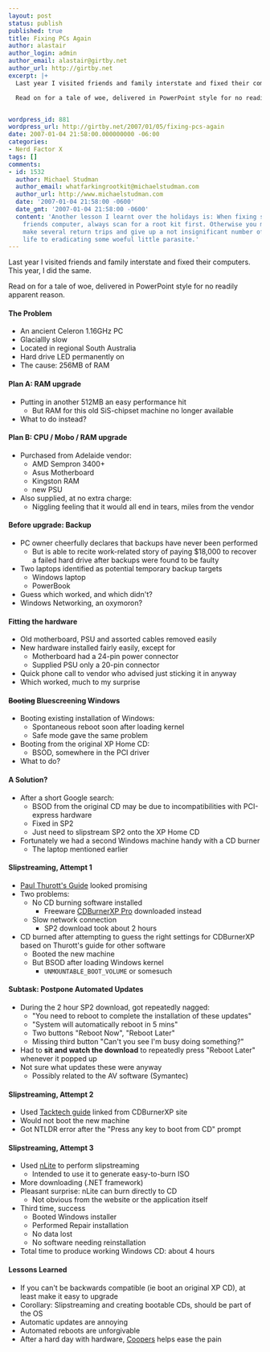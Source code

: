 ```yaml
---
layout: post
status: publish
published: true
title: Fixing PCs Again
author: alastair
author_login: admin
author_email: alastair@girtby.net
author_url: http://girtby.net
excerpt: |+
  Last year I visited friends and family interstate and fixed their computers. This year, I did the same.

  Read on for a tale of woe, delivered in PowerPoint style for no readily apparent reason.


wordpress_id: 881
wordpress_url: http://girtby.net/2007/01/05/fixing-pcs-again
date: 2007-01-04 21:58:00.000000000 -06:00
categories:
- Nerd Factor X
tags: []
comments:
- id: 1532
  author: Michael Studman
  author_email: whatfarkingrootkit@michaelstudman.com
  author_url: http://www.michaelstudman.com
  date: '2007-01-04 21:58:00 -0600'
  date_gmt: '2007-01-04 21:58:00 -0600'
  content: 'Another lesson I learnt over the holidays is: When fixing spyware on a
    friends computer, always scan for a root kit first. Otherwise you might have to
    make several return trips and give up a not insignificant number of hours of your
    life to eradicating some woeful little parasite.'
---
```

Last year I visited friends and family interstate and fixed their computers. This year, I did the same.

Read on for a tale of woe, delivered in PowerPoint style for no readily apparent reason.


<a id="more"></a><a id="more-881"></a>

#### The Problem

 * An ancient Celeron 1.16GHz PC
 * Glaciallly slow
 * Located in regional South Australia
 * Hard drive LED permanently on
 * The cause: 256MB of RAM

#### Plan A: RAM upgrade

 * Putting in another 512MB an easy performance hit
   * But RAM for this old SiS-chipset machine no longer available
 * What to do instead?

#### Plan B: CPU / Mobo / RAM upgrade

 * Purchased from Adelaide vendor:
   * AMD Sempron 3400+
   * Asus Motherboard
   * Kingston RAM
   * new PSU
 * Also supplied, at no extra charge:
   * Niggling feeling that it would all end in tears, miles from the vendor

#### Before upgrade: Backup

 * PC owner cheerfully declares that backups have never been performed
   * But is able to recite work-related story of paying $18,000 to recover a failed hard drive after backups were found to be faulty
 * Two laptops identified as potential temporary backup targets
   * Windows laptop
   * PowerBook
 * Guess which worked, and which didn't?
 * Windows Networking, an oxymoron?

#### Fitting the hardware

 * Old motherboard, PSU and assorted cables removed easily
 * New hardware installed fairly easily, except for
   * Motherboard had a 24-pin power connector
   * Supplied PSU only a 20-pin connector
 * Quick phone call to vendor who advised just sticking it in anyway
 * Which worked, much to my surprise

#### <del>Booting</del> Bluescreening Windows

 * Booting existing installation of Windows:
   * Spontaneous reboot soon after loading kernel
   * Safe mode gave the same problem
 * Booting from the original XP Home CD:
   * BSOD, somewhere in the PCI driver
 * What to do?

#### A Solution?

 * After a short Google search:
   * BSOD from the original CD may be due to incompatibilities with PCI-express hardware
   * Fixed in SP2
   * Just need to slipstream SP2 onto the XP Home CD
 * Fortunately we had a second Windows machine handy with a CD burner
   * The laptop mentioned earlier

#### Slipstreaming, Attempt 1

 * [Paul Thurott's Guide](http://www.winsupersite.com/showcase/windowsxp_sp2_slipstream.asp) looked promising
 * Two problems:
   * No CD burning software installed
     * Freeware [CDBurnerXP Pro](http://www.cdburnerxp.se/) downloaded instead
   * Slow network connection
     * SP2 download took about 2 hours
 * CD burned after attempting to guess the right settings for CDBurnerXP based on Thurott's guide for other software
   * Booted the new machine
   * But BSOD after loading Windows kernel
     * `UNMOUNTABLE_BOOT_VOLUME` or somesuch

#### Subtask: Postpone Automated Updates

 * During the 2 hour SP2 download, got repeatedly nagged:
   * "You need to reboot to complete the installation of these updates"
   * "System will automatically reboot in 5 mins"
   * Two buttons "Reboot Now", "Reboot Later"
   * Missing third button "Can't you see I'm busy doing something?"
 * Had to **sit and watch the download** to repeatedly press "Reboot Later" whenever it popped up
 * Not sure what updates these were anyway
   * Possibly related to the AV software (Symantec)

#### Slipstreaming, Attempt 2

 * Used [Tacktech guide](http://www.tacktech.com/display.cfm?ttid=359) linked from CDBurnerXP site
 * Would not boot the new machine
 * Got NTLDR error after the "Press any key to boot from CD" prompt

#### Slipstreaming, Attempt 3

 * Used [nLite](http://www.nliteos.com/) to perform slipstreaming
   * Intended to use it to generate easy-to-burn ISO
 * More downloading (.NET framework)
 * Pleasant surprise: nLite can burn directly to CD
   * Not obvious from the website or the application itself
 * Third time, success
   * Booted Windows installer
   * Performed Repair installation
   * No data lost
   * No software needing reinstallation
 * Total time to produce working Windows CD: about 4 hours

#### Lessons Learned

 * If you can't be backwards compatible (ie boot an original XP CD), at least make it easy to upgrade
 * Corollary: Slipstreaming and creating bootable CDs, should be part of the OS
 * Automatic updates are annoying
 * Automated reboots are unforgivable
 * After a hard day with hardware, [Coopers](http://www.coopers.com.au/) helps ease the pain

